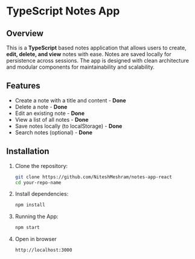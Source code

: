 # TypeScript Notes App

## Overview

This is a **TypeScript** based notes application that allows users to create, **edit, delete, and view** notes with ease. Notes are saved locally for persistence across sessions. The app is designed with clean architecture and modular components for maintainability and scalability.

## Features

- Create a note with a title and content - **Done**
- Delete a note - **Done**
- Edit an existing note - **Done**
- View a list of all notes - **Done**
- Save notes locally (to localStorage) - **Done**
- Search notes (optional) - **Done**

## Installation

1. Clone the repository:

   ```bash
   git clone https://github.com/NiteshMeshram/notes-app-react
   cd your-repo-name
   ```

2. Install dependencies:

   ```bash
   npm install

   ```

3. Running the App:

   ```bash
   npm start

   ```

4. Open in browser

   ```bash
   http://localhost:3000

   ```
